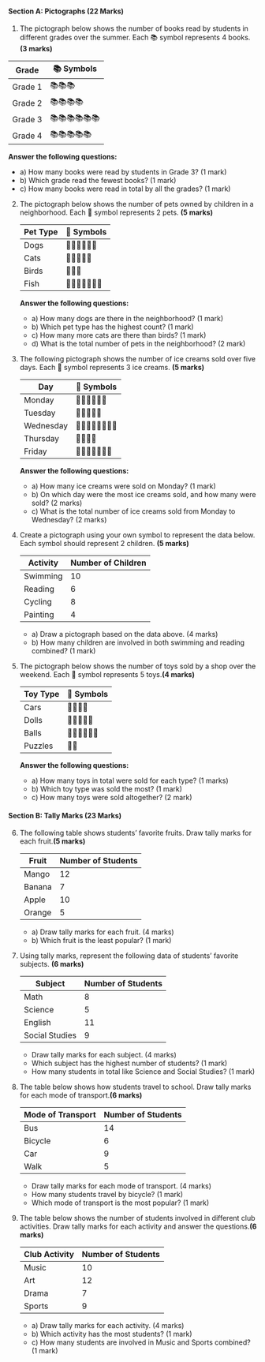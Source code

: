 #### **Section A: Pictographs (22 Marks)** 

1.  The pictograph below shows the number of books read by students in different grades over the summer. Each 📚 symbol represents 4 books. **(3 marks)**

   | **Grade** | 📚 Symbols           |
   |-----------|----------------------|
   | Grade 1   | 📚📚📚               |
   | Grade 2   | 📚📚📚📚             |
   | Grade 3   | 📚📚📚📚📚📚      |
   | Grade 4   | 📚📚📚📚📚         |
   
   **Answer the following questions:**
   - a) How many books were read by students in Grade 3? (1 mark)
   - b) Which grade read the fewest books? (1 mark)
   - c) How many books were read in total by all the grades? (1 mark)

2. The pictograph below shows the number of pets owned by children in a neighborhood. Each 🐾 symbol represents 2 pets. **(5 marks)** 

   | **Pet Type** | 🐾 Symbols       |
   |--------------|------------------|
   | Dogs         | 🐾🐾🐾🐾🐾🐾  |
   | Cats         | 🐾🐾🐾🐾🐾      |
   | Birds        | 🐾🐾🐾          |
   | Fish         | 🐾🐾🐾🐾🐾🐾🐾 |
   
   **Answer the following questions:**
   - a) How many dogs are there in the neighborhood? (1 mark)
   - b) Which pet type has the highest count? (1 mark)
   - c) How many more cats are there than birds? (1 mark)
   - d) What is the total number of pets in the neighborhood? (2 mark)

3. The following pictograph shows the number of ice creams sold over five days. Each 🍦 symbol represents 3 ice creams. **(5 marks)** 

   | **Day** | 🍦 Symbols           |
   |---------|----------------------|
   | Monday  | 🍦🍦🍦🍦🍦🍦      |
   | Tuesday | 🍦🍦🍦🍦🍦         |
   | Wednesday | 🍦🍦🍦🍦🍦🍦🍦🍦 |
   | Thursday  | 🍦🍦🍦🍦         |
   | Friday    | 🍦🍦🍦🍦🍦🍦🍦   |
   
   **Answer the following questions:**
   - a) How many ice creams were sold on Monday? (1 mark)
   - b) On which day were the most ice creams sold, and how many were sold? (2 marks)
   - c) What is the total number of ice creams sold from Monday to Wednesday? (2 marks)

4. Create a pictograph using your own symbol to represent the data below. Each symbol should represent 2 children. **(5 marks)** 

   | **Activity**     | **Number of Children** |
   |------------------|------------------------|
   | Swimming         | 10                     |
   | Reading          | 6                      |
   | Cycling          | 8                      |
   | Painting         | 4                      |

   - a) Draw a pictograph based on the data above. (4 marks)
   - b) How many children are involved in both swimming and reading combined? (1 mark)

5. The pictograph below shows the number of toys sold by a shop over the weekend. Each 🧸 symbol represents 5 toys.**(4 marks)** 

   | **Toy Type**  | 🧸 Symbols              |
   |---------------|-------------------------|
   | Cars          | 🧸🧸🧸🧸               |
   | Dolls         | 🧸🧸🧸🧸🧸             |
   | Balls         | 🧸🧸🧸🧸🧸🧸          |
   | Puzzles       | 🧸🧸                   |

   **Answer the following questions:**
   - a) How many toys in total were sold for each type? (1 marks)
   - b) Which toy type was sold the most? (1 mark)
   - c) How many toys were sold altogether? (2 mark)

#### **Section B: Tally Marks (23 Marks)**

6. The following table shows students’ favorite fruits. Draw tally marks for each fruit.**(5 marks)** 

   | **Fruit** | **Number of Students** |
   |-----------|------------------------|
   | Mango     | 12                     |
   | Banana    | 7                      |
   | Apple     | 10                     |
   | Orange    | 5                      |

   - a) Draw tally marks for each fruit. (4 marks)
   - b) Which fruit is the least popular? (1 mark)

7. Using tally marks, represent the following data of students’ favorite subjects. **(6 marks)** 

   | **Subject**   | **Number of Students** |
   |---------------|------------------------|
   | Math          | 8                      |
   | Science       | 5                      |
   | English       | 11                     |
   | Social Studies| 9                      |

   - Draw tally marks for each subject. (4 marks)
   - Which subject has the highest number of students? (1 mark)
   - How many students in total like Science and Social Studies? (1 mark)

8. The table below shows how students travel to school. Draw tally marks for each mode of transport.**(6 marks)** 

   | **Mode of Transport** | **Number of Students** |
   |-----------------------|------------------------|
   | Bus                   | 14                     |
   | Bicycle               | 6                      |
   | Car                   | 9                      |
   | Walk                  | 5                      |

   - Draw tally marks for each mode of transport. (4 marks)
   - How many students travel by bicycle? (1 mark)
   - Which mode of transport is the most popular? (1 mark)

10. The table below shows the number of students involved in different club activities. Draw tally marks for each activity and answer the questions.**(6 marks)** 

    | **Club Activity** | **Number of Students** |
    |-------------------|------------------------|
    | Music             | 10                     |
    | Art               | 12                     |
    | Drama             | 7                      |
    | Sports            | 9                      |

    - a) Draw tally marks for each activity. (4 marks)
    - b) Which activity has the most students? (1 mark)
    - c) How many students are involved in Music and Sports combined? (1 mark)
